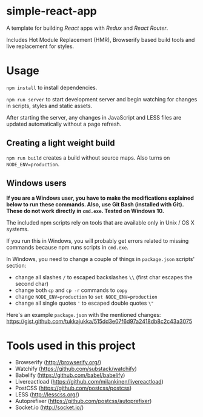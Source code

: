 # simple-react-app

A template for building *React* apps with *Redux* and *React Router*.

Includes Hot Module Replacement (HMR), Browserify based build tools and live replacement for styles.

# Usage

`npm install` to install dependencies.

`npm run server` to start development server and begin watching for changes in scripts, styles and static assets.

After starting the server, any changes in JavaScript and LESS files are updated automatically without a page refresh.

## Creating a light weight build
`npm run build` creates a build without source maps. Also turns on `NODE_ENV=production`. 

## Windows users
__If you are a Windows user, you have to make the modifications explained below to run these commands. Also, use Git Bash (installed with Git). These do not work directly in `cmd.exe`. Tested on Windows 10.__

The included npm scripts rely on tools that are available only in Unix / OS X systems.

If you run this in Windows, you will probably get errors related to missing commands because npm runs scripts in `cmd.exe`. 

In Windows, you need to change a couple of things in `package.json` scripts' section:
- change all slashes `/` to escaped backslashes `\\` (first char escapes the second char)
- change both `cp` and `cp -r` commands to `copy`
- change `NODE_ENV=production` to `set NODE_ENV=production`
- change all single quotes `'` to escaped double quotes `\"`

Here's an example `package.json` with the mentioned changes: https://gist.github.com/tukkajukka/515dd3e07f6d97a2418db8c2c43a3075

# Tools used in this project

* Browserify (http://browserify.org/)
* Watchify (https://github.com/substack/watchify)
* Babelify (https://github.com/babel/babelify)
* Livereactload (https://github.com/milankinen/livereactload)
* PostCSS (https://github.com/postcss/postcss)
* LESS (http://lesscss.org/)
* Autoprefixer (https://github.com/postcss/autoprefixer)
* Socket.io (http://socket.io/)
